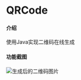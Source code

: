 # QRCode

#### 介绍
使用Java实现二维码在线生成

#### 功能截图
![生成后的二维码图片](https://images.gitee.com/uploads/images/2020/0701/103255_e439cf8d_5459645.jpeg "jam.jpg")
